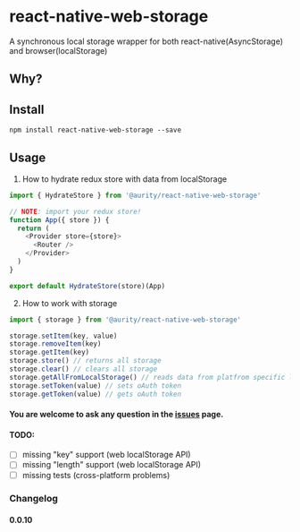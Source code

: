 # react-native-web-storage
A synchronous local storage wrapper for both react-native(AsyncStorage) and browser(localStorage)

## Why?


## Install

	npm install react-native-web-storage --save

## Usage 

1. How to hydrate redux store with data from localStorage
```javascript
import { HydrateStore } from '@aurity/react-native-web-storage'

// NOTE: import your redux store!
function App({ store }) {
  return (
    <Provider store={store}>
      <Router />
    </Provider>
  )
}

export default HydrateStore(store)(App)
```

2. How to work with storage

```javascript
import { storage } from '@aurity/react-native-web-storage'

storage.setItem(key, value)
storage.removeItem(key)
storage.getItem(key)
storage.store() // returns all storage 
storage.clear() // clears all storage 
storage.getAllFromLocalStorage() // reads data from platfrom specific localStorage 
storage.setToken(value) // sets oAuth token 
storage.getToken(value) // gets oAuth token
```

#### You are welcome to ask any question in the [issues](https://github.com/aurity/react-native-web-storage/issues) page.

#### TODO:
- [ ] missing "key" support (web localStorage API)
- [ ] missing "length" support (web localStorage API)
- [ ] missing tests (cross-platform problems)

### Changelog
#### 0.0.10 
